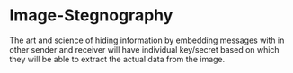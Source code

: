 # Image-Stegnography
The art and science of hiding information by embedding messages with in other sender and receiver will have  individual key/secret based on which they will be able to extract the actual data from the image.
